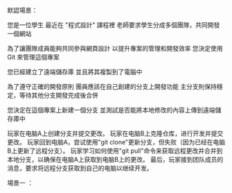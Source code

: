 默認場景：

您是一位學生
最近在 "程式設計" 課程裡
老師要求學生分成多個團隊，共同開發一個網站

為了讓團隊成員能夠共同參與網頁設計
以提升專案的管理和開發效率
您決定使用 Git 來管理這個專案

您已經建立了遠端儲存庫
並且將其複製到了電腦中

為了遵守正確的開發原則
團員應該在自己創建的分支上開發功能
主分支則保持穩定，等待其他分支開發完成後合併

您決定在這個專案上新建一個分支
並測試是否能將本地修改的內容上傳到遠端儲存庫中


玩家在电脑A上创建分支并提交更改。
玩家在电脑B上克隆仓库，进行开发并提交更改。
玩家回到电脑A，尝试使用"git clone"更新分支，但失败（因为已经在电脑B上更新了远程分支）。
玩家学习如何使用"git pull"命令来获取远程更改并合并到本地分支，以确保在电脑A上获取到电脑B上的更改。
最后，玩家接到团队成员的消息，要求将远程分支获取到自己的电脑以继续开发。




場景一 ：
